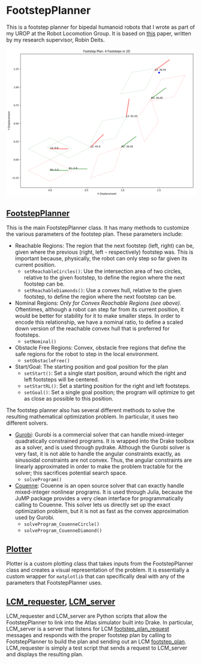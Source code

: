 # FootstepPlanner

This is a footstep planner for bipedal humanoid robots that I wrote as part of my UROP at the Robot Locomotion Group. It is based on [this](http://groups.csail.mit.edu/robotics-center/public_papers/Deits14a.pdf) paper, written by my research supervisor, Robin Deits.

![FootstepPlanner Output](/multiple-footsteps/FootstepPlanner/images/2D-AGGVQT.png?raw=true "FootstepPlanner Output")

## [FootstepPlanner](FootstepPlanner.py) ##
This is the main FootstepPlanner class. It has many methods to customize the various parameters of the footstep plan. These parameters include:
 - Reachable Regions: The region that the next footstep (left, right) can be, given where the previous (right, left - respectively) footstep was. This is important because, physically, the robot can only step so far given its current position.
   - `setReachableCircles()`: Use the intersection area of two circles, relative to the given footstep, to define the region where the next footstep can be.
   - `setReachableDiamonds()`: Use a convex hull, relative to the given footstep, to define the region where the next footstep can be.
 - Nominal Regions: _Only for Convex Reachable Regions (see above)._ Oftentimes, although a robot can step far from its current position, it would be better for stability for it to make smaller steps. In order to encode this relationship, we have a nominal ratio, to define a scaled down version of the reachable convex hull that is preferred for footsteps.
   - `setNominal()`
 - Obstacle Free Regions: Convex, obstacle free regions that define the safe regions for the robot to step in the local environment.
   - `setObstacleFree()`
 - Start/Goal: The starting position and goal position for the plan
   - `setStart()`: Set a single start position, around which the right and left footsteps will be centered.
   - `setStartRL()`: Set a starting position for the right and left footsteps.
   - `setGoal()`: Set a single goal position; the program will optimize to get as close as possible to this position.

The footstep planner also has several different methods to solve the resulting mathematical optimization problem. In particular, it uses two different solvers.
 - [Gurobi](http://www.gurobi.com/): Gurobi is a commercial solver that can handle mixed-integer quadratically constrained programs. It is wrapped into the Drake toolbox as a solver, and is used through pydrake. Although the Gurobi solver is very fast, it is not able to handle the angular constraints exactly, as sinusoidal constraints are not convex. Thus, the angular constraints are linearly approximated in order to make the problem tractable for the solver; this sacrifices potential search space.
   - `solveProgram()`
 - [Couenne](https://projects.coin-or.org/Couenne): Couenne is an open source solver that can exactly handle mixed-integer nonlinear programs. It is used through Julia, because the JuMP package provides a very clean interface for programmatically calling to Couenne. This solver lets us directly set up the exact optimization problem, but it is not as fast as the convex approximation used by Gurobi.
   - `solveProgram_CouenneCircle()`
   - `solveProgram_CouenneDiamond()`
 
## [Plotter](Plotter.py) ##
Plotter is a custom plotting class that takes inputs from the FootstepPlanner class and creates a visual representation of the problem. It is essentially a custom wrapper for `matplotlib` that can specifically deal with any of the parameters that FootstepPlanner uses.

## [LCM_requester](LCM_requester.py), [LCM_server](LCM_server.py) ##
LCM_requester and LCM_server are Python scripts that allow the FootstepPlanner to link into the Atlas simulator built into Drake. In particular, LCM_server is a server that listens for LCM [footstep_plan_request](drc/lcmtypes/drc_footstep_plan_request_t.lcm) messages and responds with the proper footstep plan by calling to FootstepPlanner to build the plan and sending out an LCM [footstep_plan](drc/lcmtypes/drc_footstep_plan_t.lcm). LCM_requester is simply a test script that sends a request to LCM_server and displays the resulting plan.